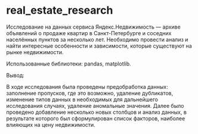 # real_estate_research
Исследование на данных сервиса Яндекс.Недвижимость — архиве объявлений о продаже квартир в Санкт-Петербурге и соседних населённых пунктов за несколько лет. Необходимо провести анализ и найти интересные особенности и зависимости, которые существуют на рынке недвижимости.

Использованные библиотеки: pandas, matplotlib.

Вывод: 

В ходе исследования была проведены предобработка данных: заполнение пропусков, где это возможно, удаление дубликатов, изменение типов данных в необходимых для дальнейшего исследования случаях, удаление аномальные значения. Далее было проведено добавление несколько новых столбцов и анализ данных, в результате которого был сформулирован список факторов, наиболее влияющих на цену недвижимости.
